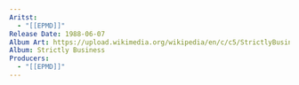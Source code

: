```yaml
---
Aritst:
  - "[[EPMD]]"
Release Date: 1988-06-07
Album Art: https://upload.wikimedia.org/wikipedia/en/c/c5/StrictlyBusinessEPMD.jpg
Album: Strictly Business
Producers:
  - "[[EPMD]]"
---
```


